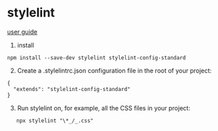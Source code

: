 # stylelint

[user guide](https://stylelint.io/user-guide/get-started)

1. install

```
npm install --save-dev stylelint stylelint-config-standard

```

2. Create a .stylelintrc.json configuration file in the root of your project:

```
{
  "extends": "stylelint-config-standard"
}
```

3. Run stylelint on, for example, all the CSS files in your project:

```
   npx stylelint "\*_/_.css"
```
